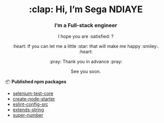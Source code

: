 <h1 align="center"> :clap: Hi, I’m Sega NDIAYE </h1>
<h3 align="center"> I’m a Full-stack engineer</h4>

<p align="center">I hope you are :satisfied: ?</p>
<p align="center">:heart: If you can let me a little :star: that will make me happy :smiley:. :heart:</p>
<p align="center">:pray: Thank you in advance :pray:</p>
<p align="center">See you soon.</p>

:package: **Published npm packages**
  - [selenium-test-core](https://www.npmjs.com/package/selenium-test-core)
  - [create-node-starter](https://www.npmjs.com/package/create-node-starter)
  - [eslint-config-src](https://www.npmjs.com/package/eslint-config-src)
  - [extends-string](https://www.npmjs.com/package/extends-string)
  - [super-number](https://www.npmjs.com/package/super-number)


<!---
segandiaye/segandiaye is a ✨ special ✨ repository because its `README.md` (this file) appears on your GitHub profile.
You can click the Preview link to take a look at your changes.
--->
